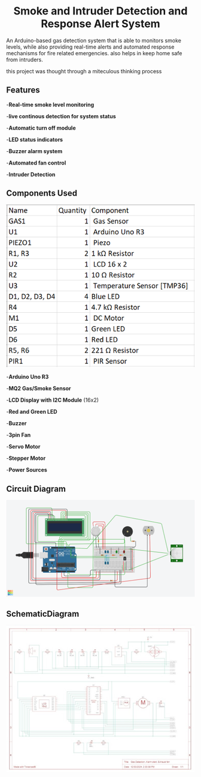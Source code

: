<div >

<h1 align = "center" > Smoke and Intruder Detection and Response Alert System </h1>

<p align = "justify" >

An Arduino-based gas detection system that is able to monitors smoke levels, while also providing real-time alerts and automated response mechanisms for fire related emergencies. also helps in keep home safe from intruders.

this project was thought through a miteculous thinking process

</p>

<h2> Features </h2>

-**Real-time smoke level monitoring**

-**live continous detection for system status**

-**Automatic turn off module**

-**LED status indicators**

-**Buzzer alarm system**

-**Automated fan control**

-**Intruder Detection**

<h2> Components Used </h2>

![Diagram](assests\components.png)

-**Arduino Uno R3**

-**MQ2 Gas/Smoke Sensor**

-**LCD Display with I2C Module** (16x2)

-**Red and Green LED**

-**Buzzer**

-**3pin Fan**

-**Servo Motor**

-**Stepper Motor**

-**Power Sources**

<h2> Circuit Diagram </h2>

![Diagram](assests\circuit.png)

<h2> SchematicDiagram </h2>

![Diagram](assests\schematic.jpeg)

</div>


[def]: circuit.png

